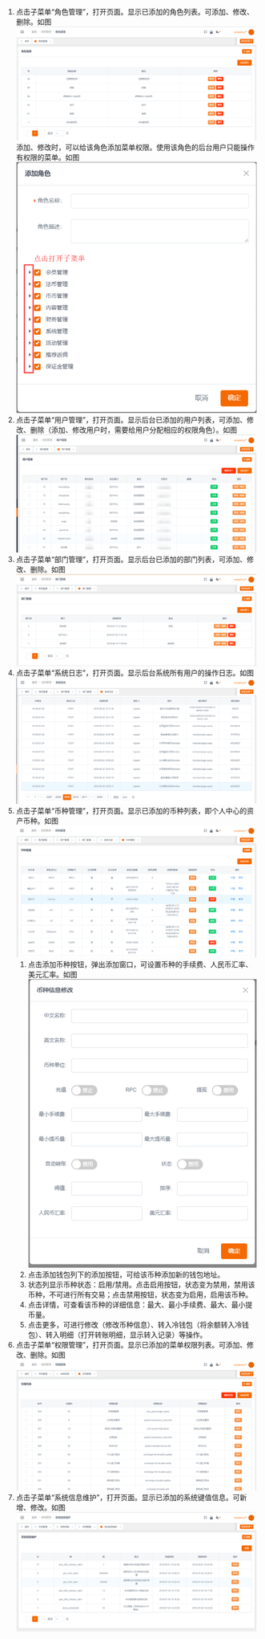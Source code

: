 1. 点击子菜单“角色管理”，打开页面。显示已添加的角色列表。可添加、修改、删除。如图![](/ZTuo/assets/importkk.png)添加、修改时，可以给该角色添加菜单权限。使用该角色的后台用户只能操作有权限的菜单。如图![](/ZTuo/assets/importoo.png)
2. 点击子菜单“用户管理”，打开页面。显示后台已添加的用户列表，可添加、修改、删除（添加、修改用户时，需要给用户分配相应的权限角色）。如图![](/ZTuo/assets/importll.png)
3. 点击子菜单“部门管理”，打开页面。显示后台已添加的部门列表，可添加、修改、删除。如图![](/ZTuo/assets/importpp.png)
4. 点击子菜单“系统日志”，打开页面。显示后台系统所有用户的操作日志。如图![](/ZTuo/assets/importqqq.png)
5. 点击子菜单“币种管理”，打开页面。显示已添加的币种列表，即个人中心的资产币种。如图![](/ZTuo/assets/importaaa.png)
   1. 点击添加币种按钮，弹出添加窗口，可设置币种的手续费、人民币汇率、美元汇率。如图![](/ZTuo/assets/importsss.png)
   2. 点击添加钱包列下的添加按钮，可给该币种添加新的钱包地址。
   3. 状态列显示币种状态：启用/禁用。点击启用按钮，状态变为禁用，禁用该币种，不可进行所有交易；点击禁用按钮，状态变为启用，启用该币种。
   4. 点击详情，可查看该币种的详细信息：最大、最小手续费、最大、最小提币量。
   5. 点击更多，可进行修改（修改币种信息）、转入冷钱包（将余额转入冷钱包）、转入明细（打开转账明细，显示转入记录）等操作。
6. 点击子菜单“权限管理”，打开页面。显示已添加的菜单权限列表。可添加、修改、删除。如图![](/ZTuo/assets/importxxx.png)
7. 点击子菜单“系统信息维护”，打开页面。显示已添加的系统键值信息。可新增、修改。如图![](/ZTuo/assets/importeee.png)



